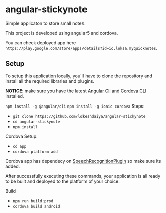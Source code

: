 # angular-stickynote
Simple applicaton to store small notes.

This project is developed using angular5 and cordova.

You can check deployed app here `https://play.google.com/store/apps/details?id=io.loksa.myquicknotes`.

## Setup

To setup this application locally, you'll have to clone the repository and install all the required libraries and plugins.

__NOTICE__: make sure you have the latest [Angular Cli](https://github.com/angular/angular-cli) and [Cordova CLI](https://cordova.apache.org/#getstarted) installed.

`npm install -g @angular/cli`
`npm install -g ionic cordova`
Steps:

- `git clone https://github.com/lokeshdaiya/angular-stickynote`
- `cd angular-stickynote`
- `npm install`

Cordova Setup:
- `cd app`
- `cordova platform add`

Cordova app has dependecy on [SpeechRecognitionPlugin](https://github.com/macdonst/SpeechRecognitionPlugin) so make sure its added.

After successfully executing these commands, your application is all ready to be built and deployed to the platform of your choice.

Build
- `npm run build:prod`
- `cordova build android`

